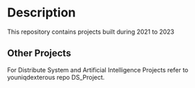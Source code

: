 # Description
This repository contains projects built during 2021 to 2023

## Other Projects
For Distribute System and Artificial Intelligence Projects refer to youniqdexterous repo DS_Project.
